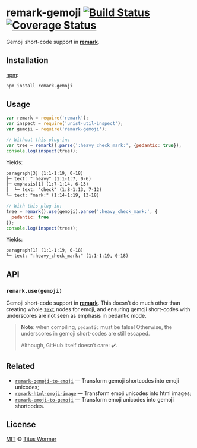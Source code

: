 # remark-gemoji [![Build Status][travis-badge]][travis] [![Coverage Status][codecov-badge]][codecov]

Gemoji short-code support in [**remark**][remark].

## Installation

[npm][]:

```bash
npm install remark-gemoji
```

## Usage

```javascript
var remark = require('remark');
var inspect = require('unist-util-inspect');
var gemoji = require('remark-gemoji');

// Without this plug-in:
var tree = remark().parse(':heavy_check_mark:', {pedantic: true});
console.log(inspect(tree));
```

Yields:

```txt
paragraph[3] (1:1-1:19, 0-18)
├─ text: ":heavy" (1:1-1:7, 0-6)
├─ emphasis[1] (1:7-1:14, 6-13)
│  └─ text: "check" (1:8-1:13, 7-12)
└─ text: "mark:" (1:14-1:19, 13-18)
```

```javascript
// With this plug-in:
tree = remark().use(gemoji).parse(':heavy_check_mark:', {
  pedantic: true
});
console.log(inspect(tree));
```

Yields:

```txt
paragraph[1] (1:1-1:19, 0-18)
└─ text: ":heavy_check_mark:" (1:1-1:19, 0-18)
```

## API

### `remark.use(gemoji)`

Gemoji short-code support in [**remark**][remark].
This doesn’t do much other than creating whole [`Text`][text] nodes
for emoji, and ensuring gemoji short-codes with underscores are not
seen as emphasis in pedantic mode.

> **Note**: when compiling, `pedantic` must be false!  Otherwise,
> the underscores in gemoji short-codes are still escaped.
>
> Although, GitHub itself doesn’t care: :heavy_check_mark:.

## Related

*   [`remark-gemoji-to-emoji`][gemoji-to-emoji]
    — Transform gemoji shortcodes into emoji unicodes;
*   [`remark-html-emoji-image`][html-emoji-image]
    — Transform emoji unicodes into html images;
*   [`remark-emoji-to-gemoji`][emoji-to-gemoji]
    — Transform emoji unicodes into gemoji shortcodes.

## License

[MIT](LICENSE) © [Titus Wormer](http://wooorm.com)

<!-- Definitions -->

[travis-badge]: https://img.shields.io/travis/wooorm/remark-gemoji/master.svg

[travis]: https://travis-ci.org/wooorm/remark-gemoji

[codecov-badge]: https://img.shields.io/codecov/c/github/wooorm/remark-gemoji.svg

[codecov]: https://codecov.io/github/wooorm/remark-gemoji

[npm]: https://docs.npmjs.com/cli/install

[remark]: https://github.com/wooorm/remark

[text]: https://github.com/wooorm/mdast#textnode

[gemoji-to-emoji]: https://github.com/jackycute/remark-gemoji-to-emoji

[html-emoji-image]: https://github.com/jackycute/remark-html-emoji-image

[emoji-to-gemoji]: https://github.com/jackycute/remark-emoji-to-gemoji
